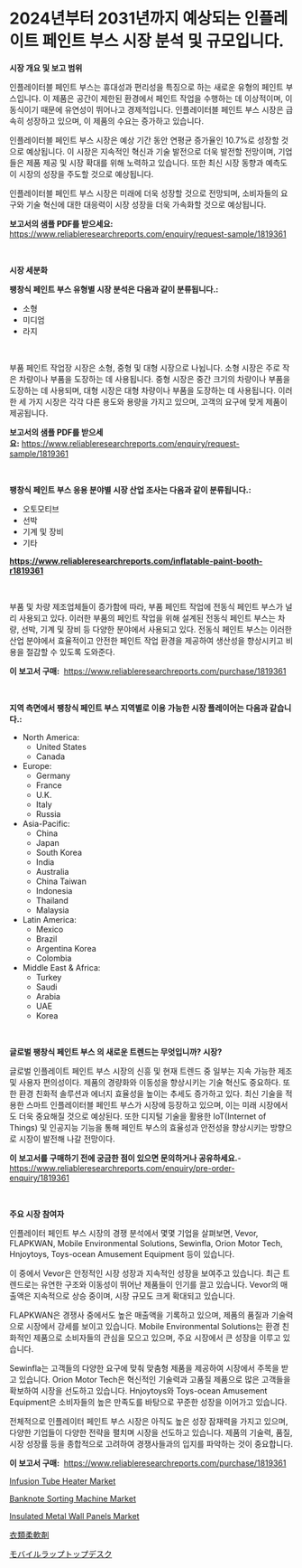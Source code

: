 <p><h1>2024년부터 2031년까지 예상되는 인플레이트 페인트 부스 시장 분석 및 규모입니다.</h1></p><p><strong>시장 개요 및 보고 범위</strong></p>
<p><p>인플레이터블 페인트 부스는 휴대성과 편리성을 특징으로 하는 새로운 유형의 페인트 부스입니다. 이 제품은 공간이 제한된 환경에서 페인트 작업을 수행하는 데 이상적이며, 이동식이기 때문에 유연성이 뛰어나고 경제적입니다. 인플레이터블 페인트 부스 시장은 급속히 성장하고 있으며, 이 제품의 수요는 증가하고 있습니다.</p><p>인플레이터블 페인트 부스 시장은 예상 기간 동안 연평균 증가율인 10.7%로 성장할 것으로 예상됩니다. 이 시장은 지속적인 혁신과 기술 발전으로 더욱 발전할 전망이며, 기업들은 제품 제공 및 시장 확대를 위해 노력하고 있습니다. 또한 최신 시장 동향과 예측도 이 시장의 성장을 주도할 것으로 예상됩니다.</p><p>인플레이터블 페인트 부스 시장은 미래에 더욱 성장할 것으로 전망되며, 소비자들의 요구와 기술 혁신에 대한 대응력이 시장 성장을 더욱 가속화할 것으로 예상됩니다.</p></p>
<p><strong>보고서의 샘플 PDF를 받으세요:</strong> <a href="https://www.reliableresearchreports.com/enquiry/request-sample/1819361">https://www.reliableresearchreports.com/enquiry/request-sample/1819361</a></p>
<p>&nbsp;</p>
<p><strong>시장 세분화</strong></p>
<p><strong>팽창식 페인트 부스 유형별 시장 분석은 다음과 같이 분류됩니다.:</strong></p>
<p><ul><li>소형</li><li>미디엄</li><li>라지</li></ul></p>
<p>&nbsp;</p>
<p><p>부품 페인트 작업장 시장은 소형, 중형 및 대형 시장으로 나뉩니다. 소형 시장은 주로 작은 차량이나 부품을 도장하는 데 사용됩니다. 중형 시장은 중간 크기의 차량이나 부품을 도장하는 데 사용되며, 대형 시장은 대형 차량이나 부품을 도장하는 데 사용됩니다. 이러한 세 가지 시장은 각각 다른 용도와 용량을 가지고 있으며, 고객의 요구에 맞게 제품이 제공됩니다.</p></p>
<p><strong>보고서의 샘플 PDF를 받으세요:</strong>&nbsp;<a href="https://www.reliableresearchreports.com/enquiry/request-sample/1819361">https://www.reliableresearchreports.com/enquiry/request-sample/1819361</a></p>
<p>&nbsp;</p>
<p><strong> 팽창식 페인트 부스 응용 분야별 시장 산업 조사는 다음과 같이 분류됩니다.:</strong></p>
<p><ul><li>오토모티브</li><li>선박</li><li>기계 및 장비</li><li>기타</li></ul></p>
<p><strong><a href="https://www.reliableresearchreports.com/inflatable-paint-booth-r1819361">https://www.reliableresearchreports.com/inflatable-paint-booth-r1819361</a></strong></p>
<p>&nbsp;</p>
<p><p>부품 및 차량 제조업체들이 증가함에 따라, 부품 페인트 작업에 전동식 페인트 부스가 널리 사용되고 있다. 이러한 부품의 페인트 작업을 위해 설계된 전동식 페인트 부스는 차량, 선박, 기계 및 장비 등 다양한 분야에서 사용되고 있다. 전동식 페인트 부스는 이러한 산업 분야에서 효율적이고 안전한 페인트 작업 환경을 제공하여 생산성을 향상시키고 비용을 절감할 수 있도록 도와준다.</p></p>
<p><strong>이 보고서 구매:</strong>&nbsp; <a href="https://www.reliableresearchreports.com/purchase/1819361">https://www.reliableresearchreports.com/purchase/1819361</a></p>
<p>&nbsp;</p>
<p><strong>지역 측면에서 팽창식 페인트 부스 지역별로 이용 가능한 시장 플레이어는 다음과 같습니다.:</strong></p>
<p><ul>
    <li>
        North America:
        <ul>
            <li>United States</li>
            <li>Canada</li>
        </ul>
    </li>
    <li>
        Europe:
        <ul>
            <li>Germany</li>
            <li>France</li>
            <li>U.K.</li>
            <li>Italy</li>
            <li>Russia</li>
        </ul>
    </li>
    <li>
        Asia-Pacific:
        <ul>
            <li>China</li>
            <li>Japan</li>
            <li>South Korea</li>
            <li>India</li>
            <li>Australia</li>
            <li>China Taiwan</li>
            <li>Indonesia</li>
            <li>Thailand</li>
            <li>Malaysia</li>
        </ul>
    </li>
    <li>
        Latin America:
        <ul>
            <li>Mexico</li>
            <li>Brazil</li>
            <li>Argentina Korea</li>
            <li>Colombia</li>
        </ul>
    </li>
    <li>
        Middle East & Africa:
        <ul>
            <li>Turkey</li>
            <li>Saudi</li>
            <li>Arabia</li>
            <li>UAE</li>
            <li>Korea</li>
        </ul>
    </li>
    </ul></p>
<p>&nbsp;</p>
<p><strong>글로벌 팽창식 페인트 부스 의 새로운 트렌드는 무엇입니까? 시장?</strong></p>
<p><p>글로벌 인플레이트 페인트 부스 시장의 신흥 및 현재 트렌드 중 일부는 지속 가능한 제조 및 사용자 편의성이다. 제품의 경량화와 이동성을 향상시키는 기술 혁신도 중요하다. 또한 환경 친화적 솔루션과 에너지 효율성을 높이는 추세도 증가하고 있다. 최신 기술을 적용한 스마트 인플레이터블 페인트 부스가 시장에 등장하고 있으며, 이는 미래 시장에서도 더욱 중요해질 것으로 예상된다. 또한 디지털 기술을 활용한 IoT(Internet of Things) 및 인공지능 기능을 통해 페인트 부스의 효율성과 안전성을 향상시키는 방향으로 시장이 발전해 나갈 전망이다.</p></p>
<p><strong>이 보고서를 구매하기 전에 궁금한 점이 있으면 문의하거나 공유하세요.</strong>- <a href="https://www.reliableresearchreports.com/enquiry/pre-order-enquiry/1819361">https://www.reliableresearchreports.com/enquiry/pre-order-enquiry/1819361</a></p>
<p>&nbsp;</p>
<p><strong>주요 시장 참여자</strong></p>
<p><p>인플레이터 페인트 부스 시장의 경쟁 분석에서 몇몇 기업을 살펴보면, Vevor, FLAPKWAN, Mobile Environmental Solutions, Sewinfla, Orion Motor Tech, Hnjoytoys, Toys-ocean Amusement Equipment 등이 있습니다. </p><p>이 중에서 Vevor은 안정적인 시장 성장과 지속적인 성장을 보여주고 있습니다. 최근 트렌드로는 유연한 구조와 이동성이 뛰어난 제품들이 인기를 끌고 있습니다. Vevor의 매출액은 지속적으로 상승 중이며, 시장 규모도 크게 확대되고 있습니다.</p><p>FLAPKWAN은 경쟁사 중에서도 높은 매출액을 기록하고 있으며, 제품의 품질과 기술력으로 시장에서 강세를 보이고 있습니다. Mobile Environmental Solutions는 환경 친화적인 제품으로 소비자들의 관심을 모으고 있으며, 주요 시장에서 큰 성장을 이루고 있습니다.</p><p>Sewinfla는 고객들의 다양한 요구에 맞춰 맞춤형 제품을 제공하여 시장에서 주목을 받고 있습니다. Orion Motor Tech은 혁신적인 기술력과 고품질 제품으로 많은 고객들을 확보하여 시장을 선도하고 있습니다. Hnjoytoys와 Toys-ocean Amusement Equipment은 소비자들의 높은 만족도를 바탕으로 꾸준한 성장을 이어가고 있습니다.</p><p>전체적으로 인플레이터 페인트 부스 시장은 아직도 높은 성장 잠재력을 가지고 있으며, 다양한 기업들이 다양한 전략을 펼치며 시장을 선도하고 있습니다. 제품의 기술력, 품질, 시장 성장률 등을 종합적으로 고려하여 경쟁사들과의 입지를 파악하는 것이 중요합니다.</p></p>
<p><strong>이 보고서 구매:</strong>&nbsp;&nbsp;<a href="https://www.reliableresearchreports.com/purchase/1819361">https://www.reliableresearchreports.com/purchase/1819361</a></p>
<p><p><a href="https://unruly-ladybug-44b.notion.site/Infusion-Tube-Heater-Market-Analysis-Its-CAGR-Market-Segmentation-and-Global-Industry-Overview-8222798c11b1446d8d87fd17b67eee89">Infusion Tube Heater Market</a></p><p><a href="https://view.publitas.com/reportprime-1/analyzing-banknote-sorting-machine-market-global-industry-perspective-and-forecast-2024-to-2031/">Banknote Sorting Machine Market</a></p><p><a href="https://issuu.com/reportprime-2/docs/insulated-metal-wall-panels-market-size-2030.pptx">Insulated Metal Wall Panels Market</a></p><p><a href="https://github.com/mohamedbakry57/Market-Research-Report-List-3/blob/main/790506432572.md">衣類柔軟剤</a></p><p><a href="https://github.com/zjkmgcs938405/Market-Research-Report-List-1/blob/main/878532032573.md">モバイルラップトップデスク</a></p></p>